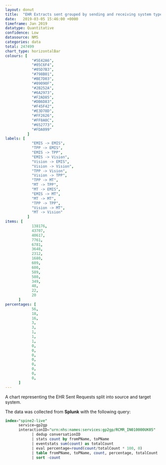 ```yaml
---
layout: donut
title:  "EHR Extracts sent grouped by sending and receiving system type"
date:   2019-03-05 15:46:00 +0000
timeframe: Jan 2019
datatype: Quantitative
confidence: Low
datasource: NMS
categories: data
total: 247499
chart_type: horizontalBar
colours: [
            "#5E42A6",
            "#05C6F4",
            "#05D7B3",
            "#798B01",
            "#BE7D03",
            "#09090F",
            "#2B252A",
            "#6A2973",
            "#F2AD85",
            "#DB6D83",
            "#F45F42",
            "#E3D78D",
            "#FF2626",
            "#FF8A0C",
            "#652773",
            "#FDA099"
          ]
labels: [
            "EMIS -> EMIS",
            "TPP -> EMIS",
            "EMIS -> TPP",
            "EMIS -> Vision",
            "Vision -> EMIS",
            "Vision -> Vision",
            "TPP -> Vision",
            "Vision -> TPP",
            "TPP -> MT",
            "MT -> TPP",
            "MT -> EMIS",
            "EMIS -> MT",
            "MT -> MT",
            "TPP -> TPP",
            "Vision -> MT",
            "MT -> Vision"
          ]
items: [
            138176,
            43707,
            40617,
            7761,
            6781,
            3648,
            2312,
            1680,
            609,
            600,
            589,
            580,
            349,
            48,
            22,
            20
      ]
percentages: [
            56,
            18,
            16,
            3,
            3,
            1,
            1,
            1,
            0,
            0,
            0,
            0,
            0,
            0,
            0,
            0,
      ]
---
```

A chart representing the EHR Sent Requests split into source and target system.

The data was collected from **Splunk** with the following query: 

```sql
index="spine2-live" 
      service=gp2gp 
      interactionID="urn:nhs:names:services:gp2gp/RCMR_IN010000UK05" 
            | dedup conversationID 
            | stats count by fromPName, toPName
            | eventstats sum(count) as totalCount
            | eval percentage=round(count/totalCount * 100, 0)
            | table fromPName, toPName, count, percentage, totalCount
            | sort -count
```